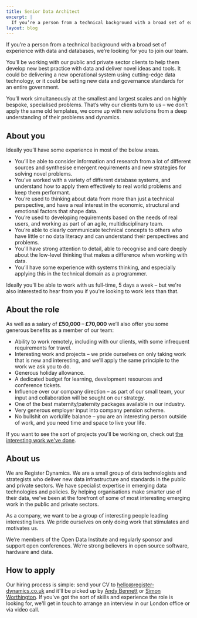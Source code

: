 ```yaml
---
title: Senior Data Architect
excerpt: |
  If you’re a person from a technical background with a broad set of experience with data and databases, we’re looking for you to join our team.
layout: blog
---
```

If you’re a person from a technical background with a broad set of experience with data and databases, we’re looking for you to join our team.

You’ll be working with our public and private sector clients to help them develop new best practice with data and deliver novel ideas and tools. It could be delivering a new operational system using cutting-edge data technology, or it could be setting new data and governance standards for an entire government.

You’ll work simultaneously at the smallest and largest scales and on highly bespoke, specialised problems. That’s why our clients turn to us – we don’t apply the same old templates, we come up with new solutions from a deep understanding of their problems and dynamics.

## About you

Ideally you’ll have some experience in most of the below areas.

* You’ll be able to consider information and research from a lot of different sources and synthesise emergent requirements and new strategies for solving novel problems.
* You’ve worked with a variety of different database systems, and understand how to apply them effectively to real world problems and keep them performant.
* You’re used to thinking about data from more than just a technical perspective, and have a real interest in the economic, structural and emotional factors that shape data.
* You’re used to developing requirements based on the needs of real users, and working as part of an agile, multidisciplinary team.
* You’re able to clearly communicate technical concepts to others who have little or no data literacy and can understand their perspectives and problems.
* You’ll have strong attention to detail, able to recognise and care deeply about the low-level thinking that makes a difference when working with data.
* You’ll have some experience with systems thinking, and especially applying this in the technical domain as a programmer.

Ideally you'll be able to work with us full-time, 5 days a week – but we're also interested to hear from you if you're looking to work less than that.

## About the role

As well as a salary of **£50,000 – £70,000** we’ll also offer you some generous benefits as a member of our team:

* Ability to work remotely, including with our clients, with some infrequent requirements for travel.
* Interesting work and projects – we pride ourselves on only taking work that is new and interesting, and we’ll apply the same principle to the work we ask you to do.
* Generous holiday allowance.
* A dedicated budget for learning, development resources and conference tickets.
* Influence over our company direction – as part of our small team, your input and collaboration will be sought on our strategy.
* One of the best maternity/paternity packages available in our industry.
* Very generous employer input into company pension scheme.
* No bullshit on work/life balance – you are an interesting person outside of work, and you need time and space to live your life.

If you want to see the sort of projects you'll be working on, check out <a href="{{ '/case-studies' | prepend: site.baseurl }}">the interesting work we've done</a>.

## About us

We are Register Dynamics. We are a small group of data technologists and strategists who deliver new data infrastructure and standards in the public and private sectors. We have specialist expertise in emerging data technologies and policies. By helping organisations make smarter use of their data, we've been at the forefront of some of most interesting emerging work in the public and private sectors.

As a company, we want to be a group of interesting people leading interesting lives. We pride ourselves on only doing work that stimulates and motivates us.

We’re members of the Open Data Institute and regularly sponsor and support open conferences. We’re strong believers in open source software, hardware and data.

## How to apply

Our hiring process is simple: send your CV to <a href="mailto:hello@register-dynamics.co.uk">hello@register-dynamics.co.uk</a> and it'll be picked up by <a href="{{ '/authors/andy-bennett' | prepend: site.baseurl }}">Andy Bennett</a> or <a href="{{ '/authors/simon-worthington' | prepend: site.baseurl }}">Simon Worthington</a>. If you've got the sort of skills and experience the role is looking for, we'll get in touch to arrange an interview in our London office or via video call.